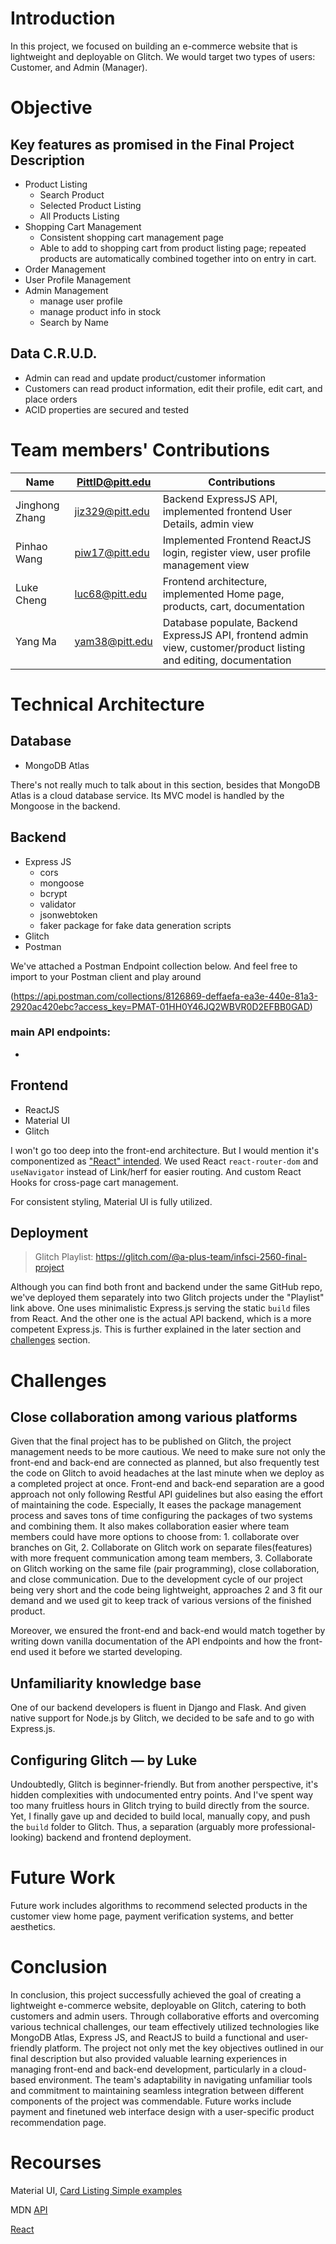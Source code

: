 # Introduction

In this project, we focused on building an e-commerce website that is lightweight and deployable on Glitch. We would target two types of users: Customer, and Admin (Manager).

# Objective

## Key features as promised in the Final Project Description

- Product Listing 
    - Search Product
    - Selected Product Listing
    - All Products Listing
- Shopping Cart Management
    - Consistent shopping cart management page
    - Able to add to shopping cart from product listing page; repeated products are automatically combined together into on entry in cart.
- Order Management
- User Profile Management
- Admin Management
    - manage user profile
    - manage product info in stock
    - Search by Name

## Data C.R.U.D.

- Admin can read and update product/customer information
- Customers can read product information, edit their profile, edit cart, and place orders
- ACID properties are secured and tested

# Team members' Contributions

| Name           | PittID@pitt.edu | Contributions                                                                                                      |
|----------------|-----------------|--------------------------------------------------------------------------------------------------------------------|
| Jinghong Zhang | jiz329@pitt.edu | Backend ExpressJS API, implemented frontend User Details, admin view                                               |
| Pinhao Wang    | piw17@pitt.edu  | Implemented Frontend ReactJS login, register view, user profile management view                                    |
| Luke Cheng     | luc68@pitt.edu  | Frontend architecture, implemented Home page, products, cart, documentation                                        |
| Yang Ma        | yam38@pitt.edu  | Database populate, Backend ExpressJS API, frontend admin view, customer/product listing and editing, documentation |

# Technical Architecture

## Database

- MongoDB Atlas

There's not really much to talk about in this section, besides that MongoDB Atlas is a cloud database service. Its MVC model is handled by the Mongoose in the backend.

## Backend

- Express JS
    - cors
    - mongoose
    - bcrypt
    - validator
    - jsonwebtoken
    - faker package for fake data generation scripts
- Glitch
- Postman

We've attached a Postman Endpoint collection below. And feel free to import to your Postman client and play around

(https://api.postman.com/collections/8126869-deffaefa-ea3e-440e-81a3-2920ac420ebc?access_key=PMAT-01HH0Y46JQ2WBVR0D2EFBB0GAD)
### main API endpoints:
- 
## Frontend

- ReactJS
- Material UI
- Glitch

I won't go too deep into the front-end architecture. But I would mention it's componentized as ["React" intended](https://react.dev/learn/thinking-in-react). We used React `react-router-dom` and `useNavigator` instead of Link/herf for easier routing. And custom React Hooks for cross-page cart management.

For consistent styling, Material UI is fully utilized.

## Deployment

> Glitch Playlist: https://glitch.com/@a-plus-team/infsci-2560-final-project

Although you can find both front and backend under the same GitHub repo, we've deployed them separately into two Glitch projects under the "Playlist" link above. One uses minimalistic Express.js serving the static `build` files from React. And the other one is the actual API backend, which is a more competent Express.js. This is further explained in the later section and [challenges](#configuring-glitch--by-luke) section.

# Challenges
## Close collaboration among various platforms
Given that the final project has to be published on Glitch, the project management needs to be more cautious. We need to make sure not only the front-end and back-end are connected as planned, but also frequently test the code on Glitch to avoid headaches at the last minute when we deploy as a completed project at once.  Front-end and back-end separation are a good approach not only following Restful API guidelines but also easing the effort of maintaining the code. Especially, It eases the package management process and saves tons of time configuring the packages of two systems and combining them. It also makes collaboration easier where team members could have more options to choose from: 1. collaborate over branches on Git, 2. Collaborate on Glitch work on separate files(features) with more frequent communication among team members, 3. Collaborate on Glitch working on the same file (pair programming), close collaboration, and close communication. Due to the development cycle of our project being very short and the code being lightweight, approaches 2 and 3 fit our demand and we used git to keep track of various versions of the finished product. 

Moreover, we ensured the front-end and back-end would match together by writing down vanilla documentation of the API endpoints and how the front-end used it before we started developing.

## Unfamiliarity knowledge base

One of our backend developers is fluent in Django and Flask. And given native support for Node.js by Glitch, we decided to be safe and to go with Express.js.

## Configuring Glitch — by Luke

Undoubtedly, Glitch is beginner-friendly. But from another perspective, it's hidden complexities with undocumented entry points. And I've spent way too many fruitless hours in Glitch trying to build directly from the source. Yet, I finally gave up and decided to build local, manually copy, and push the `build` folder to Glitch. Thus, a separation (arguably more professional-looking) backend and frontend deployment. 

# Future Work
Future work includes algorithms to recommend selected products in the customer view home page, payment verification systems, and better aesthetics. 

# Conclusion
In conclusion, this project successfully achieved the goal of creating a lightweight e-commerce website, deployable on Glitch, catering to both customers and admin users. Through collaborative efforts and overcoming various technical challenges, our team effectively utilized technologies like MongoDB Atlas, Express JS, and ReactJS to build a functional and user-friendly platform. The project not only met the key objectives outlined in our final description but also provided valuable learning experiences in managing front-end and back-end development, particularly in a cloud-based environment. The team's adaptability in navigating unfamiliar tools and commitment to maintaining seamless integration between different components of the project was commendable. Future works include payment and finetuned web interface design with a user-specific product recommendation page.
# Recourses

Material UI, [Card Listing Simple examples](https://codesandbox.io/p/sandbox/infinite-scroll-react-material-ui-zpuj3?file=%2Fsrc%2Findex.js%3A9%2C12)

MDN [API](https://developer.mozilla.org/en-US/docs/Web/API/)

[React](https://react.dev)
